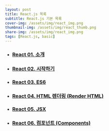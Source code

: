 ```yaml
---
layout: post
title: React.js 목록
subtitle: React.js 기본 목록
cover-img: /assets/img/react_img.png
thumbnail-img: /assets/img/react_thumb.png
share-img: /assets/img/react_img.png
tags: [React.js, basic]
---
```


+ ### [React 01. 소개][react-intro]
+ ### [React 02. 시작하기][react-start]
+ ### [React 03. ES6][react-es6]
+ ### [React 04. HTML 렌더링 (Render HTML)][react-render-html]
+ ### [React 05. JSX][react-jsx]
+ ### [React 06. 컴포넌트 (Components)][react-component]

[react-intro]: https://devjiraynor.github.io/2022-03-23-react-intro/ "react 소개"
[react-start]: https://devjiraynor.github.io/2022-03-23-react-start/ "react 시작하기"
[react-es6]: https://devjiraynor.github.io/2022-03-24-react-es6/ "react es6"
[react-render-html]: https://devjiraynor.github.io/2022-03-25-react-render-html/ "react 렌더링"
[react-jsx]: https://devjiraynor.github.io/2022-03-25-react-jsx/ "react jsx"
[react-component]: https://devjiraynor.github.io/2022-03-26-react-component/ "react 컴포넌트"
